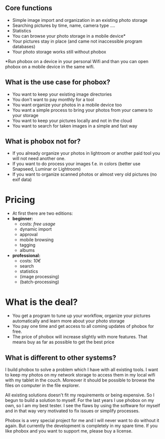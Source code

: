 ## Core functions

* Simple image import and organization in an existing photo storage
* Searching pictures by time, name, camera type ....
* Statistics 
* You can browse your photo storage in a mobile device*
* Your pictures stay in place (and came not inaccessible program databases)
* Your photo storage works still without phobox

 *Run phobox on a device in your personal Wifi and than you can open phobox on a mobile device in the same wifi.

## What is the use case for phobox?
* You want to keep your existing image directories
* You don't want to pay monthly for a tool
* You want organize your photos in a mobile device too
* You want a simple process to bring your photos from your camera to your storage
* You want to keep your pictures locally and not in the cloud
* You want to search for taken images in a simple and fast way

## What is phobox not for?
* If you already organize your photos in lightroom or another paid tool you will not need another one.
* If you want to do process your images f.e. in colors (better use Snapseed, Luminar or Lightroom)
* If you want to organize scanned photos or almost very old pictures (no exif data)

# Pricing
* At first there are two editions:
 * **beginner:**
   * costs: _free usage_
   * dynamic import
   * approval
   * mobile browsing
   * tagging
   * albums
 * **professional:** 
   * costs: _10€_
   * search
   * statistics
   * (image processing)
   * (batch-processing)

# What is the deal?
* You get a program to tune up your workflow, organize your pictures automatically and learn more about your photo storage
* You pay one time and get access to all coming updates of phobox for free.
* The price of phobox will increase slightly with more features. That means buy as far as possible to get the best price

## What is different to other systems?
I build phobox to solve a problem which I have with all existing tools. I want to keep my photos on my network storage
to access them in my local wifi with my tablet in the couch. Moreover it should be possible to browse the files on computer 
in the file explorer.

All existing solutions doesn't fit my requirements or being expensive. So I begun to build a solution to myself. For the last
years I use phobox on my own, so I am my best tester. I see the flaws by using the software for myself and in that way 
very motivated to fix issues or simplify processes. 

Phobox is a very special project for me and I will never want to do without it again. But currently the development is completely
in my spare time. If you like phobox and you want to support me, please buy a license.
